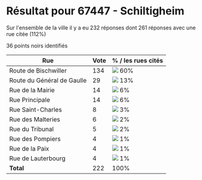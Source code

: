 # Résultat pour 67447 - Schiltigheim

Sur l'ensemble de la ville il y a eu 232 réponses dont 261 réponses avec une rue citée (112%)

36 points noirs identifiés

| Rue | Vote | % / les rues cités|
|-----|------|-------------------|
| Route de Bischwiller | 134 | <img src="../../img/bar_60.gif" />&nbsp;60%|
| Route du Général de Gaulle | 29 | <img src="../../img/bar_13.gif" />&nbsp;13%|
| Rue de la Mairie | 14 | <img src="../../img/bar_6.gif" />&nbsp;6%|
| Rue Principale | 14 | <img src="../../img/bar_6.gif" />&nbsp;6%|
| Rue Saint-Charles | 8 | <img src="../../img/bar_3.gif" />&nbsp;3%|
| Rue des Malteries | 6 | <img src="../../img/bar_2.gif" />&nbsp;2%|
| Rue du Tribunal | 5 | <img src="../../img/bar_2.gif" />&nbsp;2%|
| Rue des Pompiers | 4 | <img src="../../img/bar_1.gif" />&nbsp;1%|
| Rue de la Paix | 4 | <img src="../../img/bar_1.gif" />&nbsp;1%|
| Rue de Lauterbourg | 4 | <img src="../../img/bar_1.gif" />&nbsp;1%|
| **Total** | 222 | 100%|
